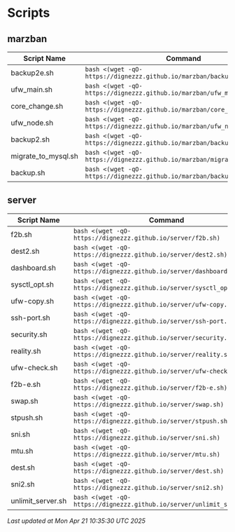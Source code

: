 # Scripts
## marzban

| Script Name | Command |
|-------------|---------|
| backup2e.sh | `bash <(wget -qO- https://dignezzz.github.io/marzban/backup2e.sh)` |
| ufw_main.sh | `bash <(wget -qO- https://dignezzz.github.io/marzban/ufw_main.sh)` |
| core_change.sh | `bash <(wget -qO- https://dignezzz.github.io/marzban/core_change.sh)` |
| ufw_node.sh | `bash <(wget -qO- https://dignezzz.github.io/marzban/ufw_node.sh)` |
| backup2.sh | `bash <(wget -qO- https://dignezzz.github.io/marzban/backup2.sh)` |
| migrate_to_mysql.sh | `bash <(wget -qO- https://dignezzz.github.io/marzban/migrate_to_mysql.sh)` |
| backup.sh | `bash <(wget -qO- https://dignezzz.github.io/marzban/backup.sh)` |

## server

| Script Name | Command |
|-------------|---------|
| f2b.sh | `bash <(wget -qO- https://dignezzz.github.io/server/f2b.sh)` |
| dest2.sh | `bash <(wget -qO- https://dignezzz.github.io/server/dest2.sh)` |
| dashboard.sh | `bash <(wget -qO- https://dignezzz.github.io/server/dashboard.sh)` |
| sysctl_opt.sh | `bash <(wget -qO- https://dignezzz.github.io/server/sysctl_opt.sh)` |
| ufw-copy.sh | `bash <(wget -qO- https://dignezzz.github.io/server/ufw-copy.sh)` |
| ssh-port.sh | `bash <(wget -qO- https://dignezzz.github.io/server/ssh-port.sh)` |
| security.sh | `bash <(wget -qO- https://dignezzz.github.io/server/security.sh)` |
| reality.sh | `bash <(wget -qO- https://dignezzz.github.io/server/reality.sh)` |
| ufw-check.sh | `bash <(wget -qO- https://dignezzz.github.io/server/ufw-check.sh)` |
| f2b-e.sh | `bash <(wget -qO- https://dignezzz.github.io/server/f2b-e.sh)` |
| swap.sh | `bash <(wget -qO- https://dignezzz.github.io/server/swap.sh)` |
| stpush.sh | `bash <(wget -qO- https://dignezzz.github.io/server/stpush.sh)` |
| sni.sh | `bash <(wget -qO- https://dignezzz.github.io/server/sni.sh)` |
| mtu.sh | `bash <(wget -qO- https://dignezzz.github.io/server/mtu.sh)` |
| dest.sh | `bash <(wget -qO- https://dignezzz.github.io/server/dest.sh)` |
| sni2.sh | `bash <(wget -qO- https://dignezzz.github.io/server/sni2.sh)` |
| unlimit_server.sh | `bash <(wget -qO- https://dignezzz.github.io/server/unlimit_server.sh)` |


_Last updated at Mon Apr 21 10:35:30 UTC 2025_ 
